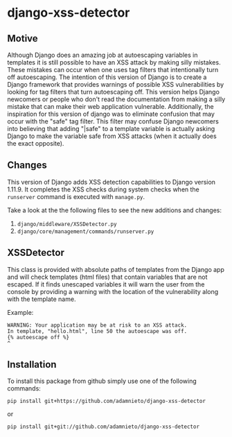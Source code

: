 # django-xss-detector

## Motive
Although Django does an amazing job at autoescaping variables in templates it is still possible to have an XSS attack by making silly mistakes. These mistakes can occur when one uses tag filters that intentionally turn off autoescaping. The intention of this version of Django is to create a Django framework that provides warnings of possible XSS vulnerabilities by looking for tag filters that turn autoescaping off. This version helps Django newcomers or people who don't read the documentation from making a silly mistake that can make their web application vulnerable. Additionally, the inspiration for this version of django was to eliminate confusion that may occur with the "safe" tag filter. This filter may confuse Django newcomers into believing that adding "|safe" to a template variable is actually asking Django to make the variable safe from XSS attacks (when it actually does the exact opposite).

## Changes
This version of Django adds XSS detection capabilities to Django version 1.11.9. It completes the XSS checks during system checks when the `runserver` command is executed with `manage.py`.

Take a look at the the following files to see the new additions and changes:

1. `django/middleware/XSSDetector.py`
2. `django/core/management/commands/runserver.py`

## XSSDetector
This class is provided with absolute paths of templates from the Django app and will check templates (html files) that contain variables that are not escaped. If it finds unescaped variables it will warn the user from the console by providing a warning with the location of the vulnerability along with the template name.

Example:

```
WARNING: Your application may be at risk to an XSS attack.
In template, "hello.html", line 50 the autoescape was off.
{% autoescape off %}
^
```

## Installation
To install this package from github simply use one of the following commands:
```
pip install git+https://github.com/adamnieto/django-xss-detector
```
or 
```
pip install git+git://github.com/adamnieto/django-xss-detector
```
